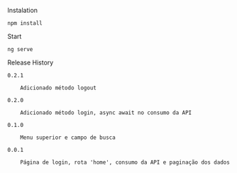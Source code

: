 Instalation

    npm install 


Start

    ng serve

Release History
    
    0.2.1

        Adicionado método logout

    0.2.0

        Adicionado método login, async await no consumo da API

    0.1.0

        Menu superior e campo de busca  
          
    0.0.1

        Página de login, rota 'home', consumo da API e paginação dos dados
        


